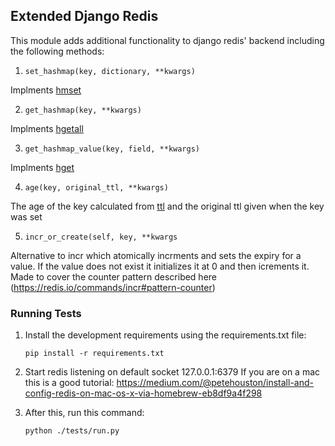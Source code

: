 ## Extended Django Redis

This module adds additional functionality to django redis' backend including the following methods:

1. `set_hashmap(key, dictionary, **kwargs)`

Implments [hmset](https://redis.io/commands/hmset)

2. `get_hashmap(key, **kwargs)`

Implments [hgetall](https://redis.io/commands/hgetall)

3. `get_hashmap_value(key, field, **kwargs)`

Implments [hget](https://redis.io/commands/hget)

4. `age(key, original_ttl, **kwargs)`

The age of the key calculated from [ttl](https://redis.io/commands/ttl) and the original ttl given when the key was set

5. `incr_or_create(self, key, **kwargs`

Alternative to incr which atomically incrments and sets the expiry for a value. If the value does not exist it
initializes it at 0 and then icrements it. Made to cover the counter pattern described here (https://redis.io/commands/incr#pattern-counter)


### Running Tests

1. Install the development requirements using the requirements.txt file:

    `pip install -r requirements.txt`

2. Start redis listening on default socket 127.0.0.1:6379
   If you are on a mac this is a good tutorial: https://medium.com/@petehouston/install-and-config-redis-on-mac-os-x-via-homebrew-eb8df9a4f298

3. After this, run this command:

    `python ./tests/run.py`
